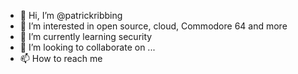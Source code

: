 - 👋 Hi, I’m @patrickribbing
- 👀 I’m interested in open source, cloud, Commodore 64 and more
- 🌱 I’m currently learning security
- 💞️ I’m looking to collaborate on ...
- 📫 How to reach me 

<!---
patrickribbing/patrickribbing is a ✨ special ✨ repository because its `README.md` (this file) appears on your GitHub profile.
You can click the Preview link to take a look at your changes.
--->
